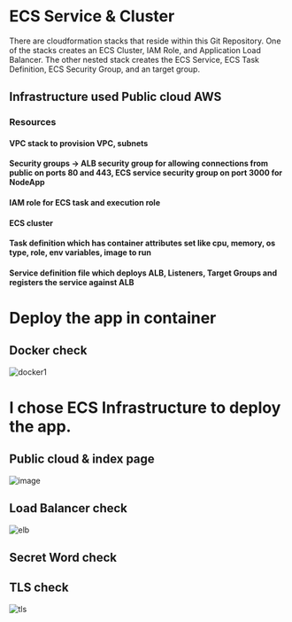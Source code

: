 # ECS Service & Cluster

There are cloudformation stacks that reside within this Git Repository. One of the stacks creates an ECS Cluster, IAM Role, and Application Load Balancer. The other nested stack creates the ECS Service, ECS Task Definition, ECS Security Group, and an target group.

## Infrastructure used Public cloud AWS
### Resources
#### VPC stack to provision VPC, subnets
#### Security groups -> ALB security group for allowing connections from public on ports 80 and 443, ECS service security group on port 3000 for NodeApp
#### IAM role for ECS task and execution role
#### ECS cluster
#### Task definition which has container attributes set like cpu, memory, os type, role, env variables, image to run
#### Service definition file which deploys ALB, Listeners, Target Groups and registers the service against ALB

# Deploy the app in container
## Docker check
![docker1](https://github.com/user-attachments/assets/a90533e6-051d-4b76-8106-6f895ad31413)

# I chose ECS Infrastructure to deploy the app.
## Public cloud & index page
![image](https://github.com/user-attachments/assets/cbc8e50b-53c6-4b57-8559-dce5b179a816)

## Load Balancer check
![elb](https://github.com/user-attachments/assets/c42adaa7-e344-4843-9e1a-e6f87ef0a740)

## Secret Word check 


## TLS check 
![tls](https://github.com/user-attachments/assets/d9240b96-9629-4642-9e7c-bbc93a24741d)
